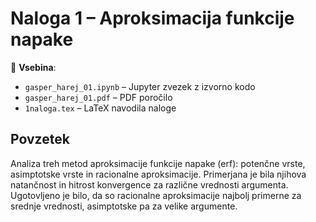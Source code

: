 # Naloga 1 – Aproksimacija funkcije napake

📁 **Vsebina**:
- `gasper_harej_01.ipynb` – Jupyter zvezek z izvorno kodo
- `gasper_harej_01.pdf` – PDF poročilo
- `1naloga.tex` – LaTeX navodila naloge

## Povzetek

Analiza treh metod aproksimacije funkcije napake (erf): potenčne vrste, asimptotske vrste in racionalne aproksimacije. Primerjana je bila njihova natančnost in hitrost konvergence za različne vrednosti argumenta. Ugotovljeno je bilo, da so racionalne aproksimacije najbolj primerne za srednje vrednosti, asimptotske pa za velike argumente.
